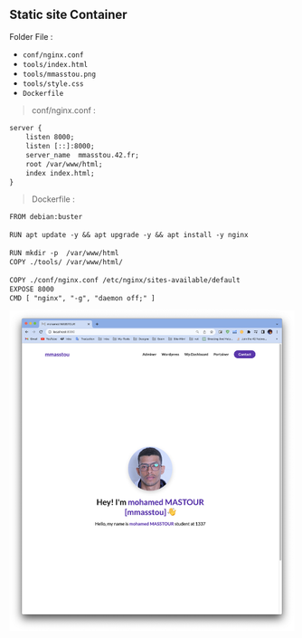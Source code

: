 ## Static site Container

Folder File :

* `conf/nginx.conf`
* `tools/index.html`
* `tools/mmasstou.png`
* `tools/style.css`
* `Dockerfile`
> conf/nginx.conf : 

```
server {
	listen 8000;
	listen [::]:8000;
	server_name  mmasstou.42.fr;
	root /var/www/html;
	index index.html;
}

```

> Dockerfile : 

```
FROM debian:buster

RUN apt update -y && apt upgrade -y && apt install -y nginx

RUN mkdir -p  /var/www/html
COPY ./tools/ /var/www/html/

COPY ./conf/nginx.conf /etc/nginx/sites-available/default
EXPOSE 8000
CMD [ "nginx", "-g", "daemon off;" ]

```

![Image description](https://github.com/mmasstou/Inception/blob/master/.img/staticsite.png)
